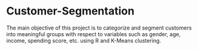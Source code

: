 # Customer-Segmentation

The main objective of this project is to categorize and segment customers into meaningful groups with respect to variables such as gender, age, income, spending score, etc. using R and K-Means clustering. 
 	
